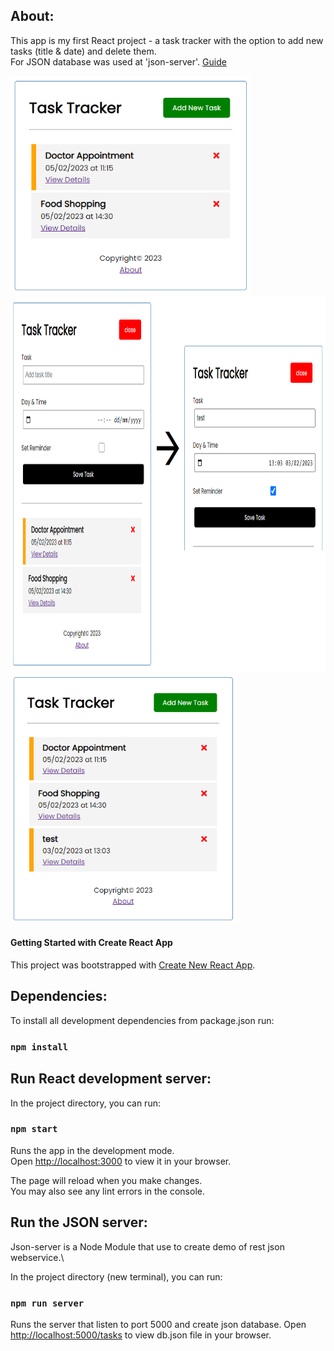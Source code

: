 ## About:

This app is my first React project - a task tracker with the option to add new tasks (title & date) and delete them.\
For JSON database was used at 'json-server'.
[Guide](https://www.youtube.com/watch?v=w7ejDZ8SWv8&ab_channel=TraversyMedia)

<img src="/public/1.png" style="height: 350px;">
<img src="/public/2.png" style="height: 600px;">
<img src="/public/3.png" style="height: 400px;">

#### Getting Started with Create React App

This project was bootstrapped with [Create New React App](https://reactjs.org/docs/create-a-new-react-app.html).

## Dependencies:

To install all development dependencies from package.json run:

### `npm install`

## Run React development server:

In the project directory, you can run:

### `npm start`

Runs the app in the development mode.\
Open [http://localhost:3000](http://localhost:3000) to view it in your browser.

The page will reload when you make changes.\
You may also see any lint errors in the console.

## Run the JSON server:

Json-server is a Node Module that use to create demo of rest json webservice.\

In the project directory (new terminal), you can run:

### `npm run server`

Runs the server that listen to port 5000 and create json database.
Open [http://localhost:5000/tasks](http://localhost:5000/tasks) to view db.json file in your browser.

